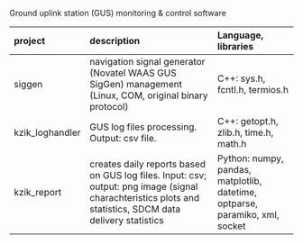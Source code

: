 Ground uplink station (GUS) monitoring & control software

| project            | description        | Language, libraries       |
| :----------------- | :----------------- | :------------------------ |
| siggen | navigation signal generator (Novatel WAAS GUS SigGen) management (Linux, COM, original binary protocol) | С++: sys.h, fcntl.h, termios.h |
| kzik_loghandler | GUS log files processing. Output: csv file. | C++: getopt.h, zlib.h, time.h, math.h |
| kzik_report | creates daily reports based on GUS log files. Input: csv; output: png image (signal charachteristics plots and statistics, SDCM data delivery statistics | Python: numpy, pandas, matplotlib, datetime, optparse, paramiko, xml, socket |
